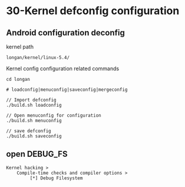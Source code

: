 # 30-Kernel defconfig configuration

## Android configuration  deconfig

kernel path

```
longan/kernel/linux-5.4/
```



Kernel config configuration related commands

```
cd longan

# loadconfig|menuconfig|saveconfig|mergeconfig

// Import defconfig
./build.sh loadconfig

// Open menuconfig for configuration
./build.sh menuconfig

// save defconfig
./build.sh saveconfig
```



## open DEBUG_FS

```
Kernel hacking > 
	Compile-time checks and compiler options >
		 [*] Debug Filesystem
```



